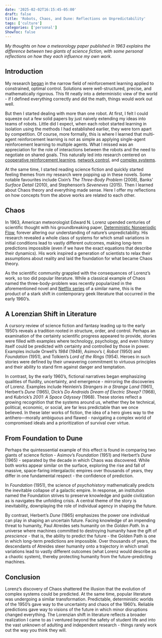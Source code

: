 ```yaml
---
date: '2025-02-02T16:15:45-05:00'
draft: false
title: 'Robots, Chaos, and Dune: Reflections on Unpredictability'
tags: ['culture']
categories: ['personal']
ShowToc: false
---
```


*My thoughts on how a meteorology paper published in 1963 explains the difference between two giants of science fiction, with some personal reflections on how they each influence my own work.*

## Introduction

My research [began](https://onlinelibrary.wiley.com/doi/abs/10.1002/acs.2882) in the narrow field of reinforcement learning applied to constrained, optimal control. Solutions were well-structured, precise, and mathematically rigorous. This fit neatly into a deterministic view of the world - if I defined everything correctly and did the math, things would work out well. 

But then I started dealing with more than one robot. At first, I felt I could squeeze out a few solid papers by just naively extending my ideas into teams of robots. Little did I expect, when each robot started learning in isolation using the methods I had established earlier, they were torn apart by competition. Of course, more formally, this is where I learned that multi-agent reinforcement learning is not as simple as applying single-agent reinforcement learning to multiple agents. What I missed was an appreciation for the role of interactions between the robots and the need to negotiate on shared goals. This naturally led into research centered on [cooperative reinforcement learning](https://link.springer.com/article/10.1007/s10846-021-01387-1), [network control](https://ieeexplore.ieee.org/abstract/document/9931405), and [complex systems](https://ieeexplore.ieee.org/abstract/document/10741086). 

At the same time, I started reading science fiction and quickly started feeling themes from my research were popping up in these novels. Some notable favourites include Cixin’s *The Three-Body Problem* (2008), Banks’ *Surface Detail* (2010), and Stephenson’s *Seveneves* (2015). Then I learned about Chaos theory and everything made sense. Here I offer my reflections on how concepts from the above works are related to each other. 

## Chaos

In 1963, American meteorologist Edward N. Lorenz upended centuries of scientific thought with his groundbreaking paper, [Deterministic Nonperiodic Flow](https://journals.ametsoc.org/view/journals/atsc/20/2/1520-0469_1963_020_0130_dnf_2_0_co_2.xml), forever altering our understanding of nature’s unpredictability. His research revealed a whole class of systems for which small variations in initial conditions lead to vastly different outcomes, making long-term predictions impossible (even if we have the exact equations that describe their dynamics). His work inspired a generation of scientists to relax their assumptions about reality and laid the foundation for what became Chaos theory.  

As the scientific community grappled with the consequences of Lorenz’s work, so too did popular literature. While a classical example of Chaos named the three-body-problem was recently popularized in the aforementioned novel and [Netflix series](https://www.imdb.com/title/tt13016388/) of a similar name, this is the product of a stark shift in contemporary geek literature that occurred in the early 1960’s.

## A Lorenzian Shift in Literature 

A cursory review of science fiction and fantasy leading up to the early 1950’s reveals a tradition rooted in structure, order, and control. Perhaps an examination of the certainty scientific progress appeared to provide, stories were filled with examples where technology, psychology, and even history itself could be predicted with certainty and controlled by those in power. Examples include Orwell’s *1984* (1949), Asimov’s *I, Robot* (1950) and *Foundation* (1951), and Tolkien’s *Lord of the Rings* (1954). Heroes in such stories were defined by their unwavering commitment to virtuous principles and their ability to stand firm against danger and temptation.

In contrast, by the early 1960’s, fictional narratives began emphasizing qualities of fluidity, uncertainty, and emergence - mirroring the discoveries of Lorenz. Examples include Heinlein’s *Strangers in a Strange Land* (1961), Herbert’s *Dune* (1965), Dick’s *Do Androids Dream of Electric Sheep?* (1968), and Kubrick’s *2001: A Space Odyssey* (1968). These stories reflect a growing recognition that the systems around us, whether they be technical, political, economic, or social, are far less predictable than we once believed. In these later works of fiction, the idea of a hero gives way to the antihero—morally ambiguous and flawed - navigating a complex world of compromised ideals and a prioritization of survival over virtue. 

## From Foundation to Dune

Perhaps the quintessential example of this effect is found in comparing two giants of science fiction - Asimov’s *Foundation* (1951) and Herbert’s *Dune* (1965) - separated by the decade in which Chaos was discovered. While both works appear similar on the surface, exploring the rise and fall of massive, space-faring intergalactic empires over thousands of years, they differ in one fundamental respect - the confidence of prediction. 

In *Foundation* (1951), the science of *psychohistory* mathematically predicts the inevitable collapse of a galactic empire. In response, an institution named the Foundation strives to preserve knowledge and guide civilization as is navigates the unfolding crisis. A central theme of the story is inevitability, downplaying the role of individual agency in shaping the future.

By contrast, Herbert’s *Dune* (1965) emphasizes the power one individual can play in shaping an uncertain future. Facing knowledge of an impending threat to humanity, Paul Atreides sets humanity on the *Golden Path*. In a universe where machines committed to destroying humanity have the gift of *prescience* - that is, the ability to predict the future - the Golden Path is one in which long-term predictions are impossible. Over thousands of years, the descendants of Atreides steer humanity onto a trajectory in which small variations lead to vastly different outcomes (what Lorenz would describe as a chaotic system), thereby protecting humanity from the future-predicting machines. 

## Conclusion

Lorenz’s discovery of Chaos shattered the illusion that the evolution of complex systems could be predicted. At the same time, popular literature was undergoing a similar transformation. Predictable, deterministic worlds of the 1950’s gave way to the uncertainty and chaos of the 1960’s. Reliable predictions gave way to visions of the future in which minor disruptions changed everything. The Lorenzian shift in literature reflects a broader realization I came to as I ventured beyond the safety of student life and into the vast unknown of adulting and independent research - things rarely work out the way you think they will.